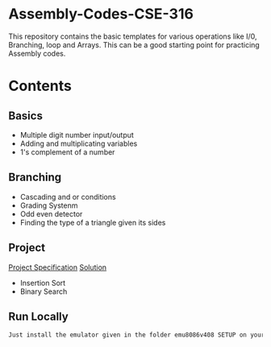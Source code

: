 # Assembly-Codes-CSE-316

This repository contains the basic templates for various operations like I/0, Branching, loop and Arrays. This can be a good starting point for practicing Assembly codes.

# Contents

## Basics
- Multiple digit number input/output
- Adding and multiplicating variables
- 1's complement of a number

## Branching
- Cascading and or conditions
- Grading Systenm
- Odd even detector
- Finding the type of a triangle given its sides

## Project
[Project Specification](https://github.com/Anupznk/Assembly-Codes-CSE-316/blob/master/Sorting%20and%20Searching/CSE%20316%20Offline%201%20Description.pdf)
[Solution](https://github.com/Anupznk/Assembly-Codes-CSE-316/blob/master/Sorting%20and%20Searching/Insertion%20Sort%20and%20Binary%20Search.asm)
- Insertion Sort
- Binary Search

## Run Locally
``` bash
Just install the emulator given in the folder emu8086v408 SETUP on your windows machine
```
